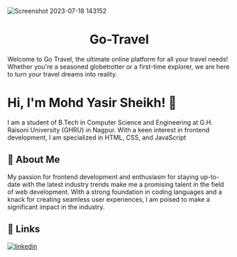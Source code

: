 
![Screenshot 2023-07-18 143152](https://github.com/mohdyasir5155/Go-Travel/assets/131906472/79c1e038-9e9b-4f88-a721-da1504a4ce58)

<h1 align=center>Go-Travel</h1>
<p>Welcome to Go Travel, the ultimate online platform for all your travel needs! Whether you're a seasoned globetrotter or a first-time explorer, we are here to turn your travel dreams into reality.</p>


# Hi, I'm Mohd Yasir Sheikh! 👋

I am a student of B.Tech in Computer Science and Engineering at G.H. Raisoni University (GHRU) in Nagpur. With a keen interest in frontend development, I am specialized in HTML, CSS, and JavaScript

## 🚀 About Me

My passion for frontend development and enthusiasm for staying up-to-date with the latest industry trends make me a promising talent in the field of web development. With a strong foundation in coding languages and a knack for creating seamless user experiences, I am poised to make a significant impact in the industry.



## 🔗 Links

[![linkedin](https://img.shields.io/badge/linkedin-0A66C2?style=for-the-badge&logo=linkedin&logoColor=white)](https://www.linkedin.com/in/mohd-sheikh-35aab2274/)

